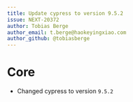 ```yaml
---
title: Update cypress to version 9.5.2
issue: NEXT-20372
author: Tobias Berge
author_email: t.berge@haokeyingxiao.com
author_github: @tobiasberge
---
```

# Core
* Changed cypress to version `9.5.2`
